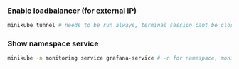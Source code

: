 ### Enable loadbalancer (for external IP)

```bash
minikube tunnel # needs to be run always, terminal session cant be closed
```

### Show namespace service

```bash
minikube -n monitoring service grafana-service # -n for namespace, monitoring is namespace, grafana is service
```

